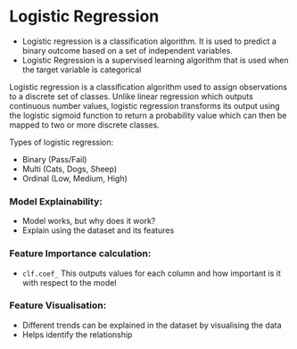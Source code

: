 # Logistic Regression

* Logistic regression is a classification algorithm. It is used to predict a binary outcome based on a set of independent variables.
* Logistic Regression is a supervised learning algorithm that is used when the target variable is categorical

Logistic regression is a classification algorithm used to assign observations to a discrete set of classes. Unlike linear regression which outputs continuous number values, logistic regression transforms its output using the logistic sigmoid function to return a probability value which can then be mapped to two or more discrete classes.



Types of logistic regression:

* Binary (Pass/Fail)
* Multi (Cats, Dogs, Sheep)
* Ordinal (Low, Medium, High)

### Model Explainability:

* Model works, but why does it work?
* Explain using the dataset and its features

### Feature Importance calculation:

* `clf.coef_` This outputs values for each column and how important is it with respect to the model

### Feature Visualisation:

* Different trends can be explained in the dataset by visualising the data
* Helps identify the relationship